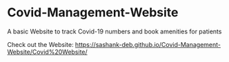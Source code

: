 # Covid-Management-Website
A basic Website to track Covid-19 numbers and book amenities for patients

Check out the Website:
https://sashank-deb.github.io/Covid-Management-Website/Covid%20Website/
